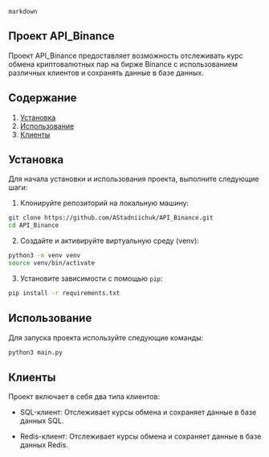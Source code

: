 ```markdown```
## Проект API_Binance

Проект API_Binance предоставляет возможность отслеживать курс обмена криптовалютных пар на бирже Binance с использованием различных клиентов и сохранять данные в базе данных.

## Содержание

1. [Установка](#установка)
2. [Использование](#использование)
3. [Клиенты](#клиенты)


## Установка

Для начала установки и использования проекта, выполните следующие шаги:

1. Клонируйте репозиторий на локальную машину:

```bash
git clone https://github.com/AStadniichuk/API_Binance.git
cd API_Binance
```

2. Создайте и активируйте виртуальную среду (venv):

```bash
python3 -m venv venv
source venv/bin/activate
```

3. Установите зависимости с помощью `pip`:

```bash
pip install -r requirements.txt
```

## Использование

Для запуска проекта используйте следующие команды:


```bash
python3 main.py
```

## Клиенты

Проект включает в себя два типа клиентов:

- SQL-клиент: Отслеживает курсы обмена и сохраняет данные в базе данных SQL.

- Redis-клиент: Отслеживает курсы обмена и сохраняет данные в базе данных Redis.

